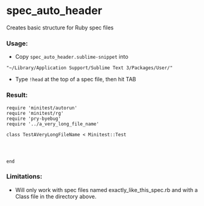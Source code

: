 # spec_auto_header
Creates basic structure for Ruby spec files

### Usage:

- Copy `spec_auto_header.sublime-snippet` into 

`"~/Library/Application Support/Sublime Text 3/Packages/User/"`
- Type `!head` at the top of a spec file, then hit TAB

### Result:
```
require 'minitest/autorun'
require 'minitest/rg'
require 'pry-byebug'
require '../a_very_long_file_name'

class TestAVeryLongFileName < Minitest::Test
	



end
```
### Limitations:

- Will only work with spec files named exactly_like_this_spec.rb and with a Class file in the directory above.

